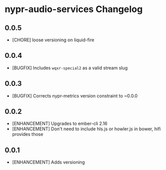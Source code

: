 # nypr-audio-services Changelog

## 0.0.5
- [CHORE] loose versioning on liquid-fire

## 0.0.4
- [BUGFIX] Includes `wqxr-special2` as a valid stream slug

## 0.0.3
- [BUGFIX] Corrects nypr-metrics version constraint to ~0.0.0

## 0.0.2
- [ENHANCEMENT] Upgrades to ember-cli 2.16
- [ENHANCEMENT] Don't need to include hls.js or howler.js in bower, hifi provides those

## 0.0.1

- [ENHANCEMENT] Adds versioning
